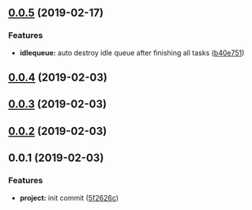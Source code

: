 <a name="0.0.5"></a>
## [0.0.5](https://github.com/mjancarik/idle-tasks/compare/0.0.4...0.0.5) (2019-02-17)


### Features

* **idlequeue:** auto destroy idle queue after finishing all tasks ([b40e751](https://github.com/mjancarik/idle-tasks/commit/b40e751))



<a name="0.0.4"></a>
## [0.0.4](https://github.com/mjancarik/idle-tasks/compare/0.0.3...0.0.4) (2019-02-03)



<a name="0.0.3"></a>
## [0.0.3](https://github.com/mjancarik/idle-tasks/compare/0.0.2...0.0.3) (2019-02-03)



<a name="0.0.2"></a>
## [0.0.2](https://github.com/mjancarik/idle-tasks/compare/0.0.1...0.0.2) (2019-02-03)



<a name="0.0.1"></a>
## 0.0.1 (2019-02-03)


### Features

* **project:** init commit ([5f2626c](https://github.com/mjancarik/idle-tasks/commit/5f2626c))



